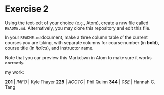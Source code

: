 # Exercise 2
Using the text-edit of your choice (e.g., Atom), create a new file called `README.md`. Alternatively, you may clone this repository and edit this file.

In your `README.md` document, make a three column table of the current courses you are taking, with separate columns for course number (in **bold**), course title (in _italics_), and instructor name.

Note that you can preview this Markdown in Atom to make sure it works correctly.

my work:

**201** |   _INFO_   |   Kyle Thayer
**225** |   _ACCTG_  |   Phil Quinn
**344** |   _CSE_    |   Hannah C. Tang
